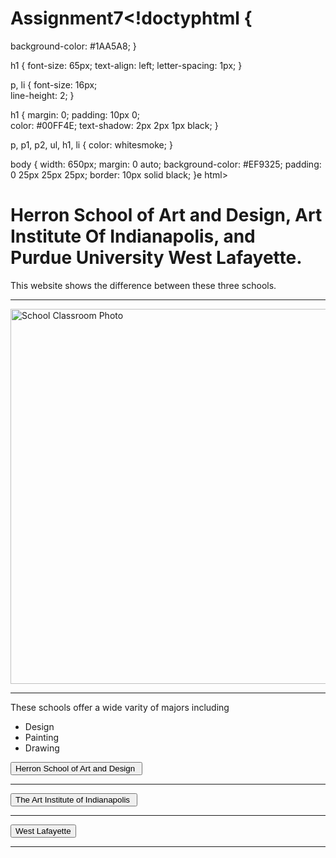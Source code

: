 # Assignment7<!doctyphtml {
  background-color: #1AA5A8;
}


h1 {
  font-size: 65px;
  text-align: left;
  letter-spacing: 1px;
}

p, li {
  font-size: 16px;    
  line-height: 2;
}

h1 {
  margin: 0;
  padding: 10px 0;    
  color: #00FF4E;
  text-shadow: 2px 2px 1px black;
}


p, p1, p2, ul, h1, li {
  color: whitesmoke;
}

body {
  width: 650px;
  margin: 0 auto;
  background-color: #EF9325;
  padding: 0 25px 25px 25px;
  border: 10px solid black;
}e html>

<!-- Colleges			Abigail Rahman -->
<!-- Website Home Page. -->
<!-- ===================================== -->

<html>
<head>
    <link href="styles/style.css" rel="stylesheet" type="text/css">
    <link href='https://fonts.googleapis.com/css?family=Raleway' rel='stylesheet' type='text/css'>
	<title> Herron School of Art and Design, Art Institute Of Indianapolis, and IUPUI</title>
</head>


<span>

<h1> <b> Herron School of Art and Design, Art Institute Of Indianapolis, and Purdue University West Lafayette.</b> </h1>
<p> This website shows the difference between these three schools. </p>
</span>
<hr>
	<img src="ClassroomPhoto.png" alt="School Classroom Photo" height=600 width=900>
        
</div>

<hr>
<p1> These schools offer a wide varity of majors including </p1>
  <ul> 
      <li>Design</li>
      <li>Painting</li>
      <li>Drawing</li>
    </ul>

<title> Background color </title>

<body>

<title> Buttons </title>

<input type="button" value="Herron School of Art and Design " onclick="Herron();">
<div id="picParagraph"></div>

<script>
function Herron () {
document.getElementById('picParagraph').innerHTML = 
'<img src="http://1.bp.blogspot.com/-RiX3bImAU-k/VaoDi6AV8rI/AAAAAAAAExs/2ah6_-kmPTQ/s1600/herron_fb-786525.jpg" height=600 width=900 alt="Herron" <br> <p> Herron School of Art and Design was ranked 45th overall by U.S.<br> News and World Report among graduate schools of fine arts in 2008. <br> In addition, Herron School of Art and Design is the only accredited, <br> professional art and design school in the state of Indiana. <br> It was founded in 1902 by T.C. Steele. </p>';
}
</script>

<hr>

<input type="button" value="The Art Institute of Indianapolis " onclick="ArtInstitute();">
<div id="picturePara2"></div>

<script>
function ArtInstitute() {
document.getElementById('picParagraph').innerHTML = 
'<img src="http://2013.globalgamejam.org/sites/default/files/site13_img/Aii.jpg" height=600 width=900 alt="Art Institue" <br> <p> The Art Institute of Indianapolis has an overall ranking of a C. However, many <br> students warn against going to any Art Institutes. Many former students state <br> it is a waste of time. In fact, the school lied about employment rates. In addition, <br> the US government sued The Art Institutes for a $11 billion dollars. However, Art <br> Institute of Chicago is considered to be one of the greatest art schools in the world. </p>';
}
</script>
</div>
<hr>

<input type="button" value="West Lafayette" onclick="Lafayette();">
<div id="picParagraph"></div>

<script>
function Lafayette() {
document.getElementById('picParagraph').innerHTML = 
'<img src="https://i.pinimg.com/736x/a3/92/83/a392832e49a38ce31b4c7a1733b7c924--purdue-university-indiana.jpg" height=600 width=900 alt="image"> <br> <p> Purdue University West Lafayette is ranked 114 in fine arts. West Lafayette is one <br> of more than 800 institutions with graduate schools surveyed by U.S. News on an annual <br> basis. The University offers degrees in Art History, Criticism and Conservation, Design and <br> Visual Communication, Fine/Studio Arts, Industrial and Product Design, Interior Design, <br> and Intermedia/Multimedia. </p>';
}
</script>

</div>

<hr>

</body>
</html>

	
	
	
